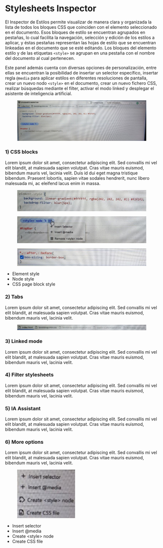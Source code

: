 # Stylesheets Inspector

El Inspector de Estilos permite visualizar de manera clara y organizada la lista de todos los bloques CSS que coinciden con el elemento seleccionado en el documento. Esos bloques de estilo se encuentran agrupados en pestañas, lo cual facilita la navegación, selección y edición de los estilos a aplicar, y éstas pestañas representan las hojas de estilo que se encuentran linkeadas en el documento que se esté editando. Los bloques del elemento estilo y de las etiquetas `<style>` se agrupan en una pestaña con el nombre del documento al cual pertenecen.&#x20;

Este panel además cuenta con diversas opciones de personalización, entre ellas se encuentran la posibilidad de insertar un selector específico, insertar regla `@media` para aplicar estilos en diferentes resoluciones de pantalla, crear un nuevo nodo `<style>` en el documento, crear un nuevo fichero CSS, realizar búsquedas mediante el filter, activar el modo linked y desplegar el asistente de inteligencia artificial.

<figure><img src="../../../.gitbook/assets/stylesheet-inspector.jpg" alt=""><figcaption></figcaption></figure>

### 1) CSS blocks

Lorem ipsum dolor sit amet, consectetur adipiscing elit. Sed convallis mi vel elit blandit, at malesuada sapien volutpat. Cras vitae mauris euismod, bibendum mauris vel, lacinia velit. Duis id dui eget magna tristique bibendum. Praesent lobortis, sapien vitae sodales hendrerit, nunc libero malesuada mi, ac eleifend lacus enim in massa.

<div align="left">

<figure><img src="../../../.gitbook/assets/element-style.jpg" alt=""><figcaption></figcaption></figure>

</div>

<div align="left">

<figure><img src="../../../.gitbook/assets/node-style.jpg" alt=""><figcaption></figcaption></figure>

</div>

<div align="left">

<figure><img src="../../../.gitbook/assets/css-page-block-style.jpg" alt=""><figcaption></figcaption></figure>

</div>

* Element style
* Node style
* CSS page block style

### 2) Tabs

Lorem ipsum dolor sit amet, consectetur adipiscing elit. Sed convallis mi vel elit blandit, at malesuada sapien volutpat. Cras vitae mauris euismod, bibendum mauris vel, lacinia velit.

<div align="left">

<figure><img src="../../../.gitbook/assets/tabs.jpg" alt=""><figcaption></figcaption></figure>

</div>

### 3) Linked mode

Lorem ipsum dolor sit amet, consectetur adipiscing elit. Sed convallis mi vel elit blandit, at malesuada sapien volutpat. Cras vitae mauris euismod, bibendum mauris vel, lacinia velit.

### 4) Filter stylesheets

Lorem ipsum dolor sit amet, consectetur adipiscing elit. Sed convallis mi vel elit blandit, at malesuada sapien volutpat. Cras vitae mauris euismod, bibendum mauris vel, lacinia velit.

### 5) IA Assistant

Lorem ipsum dolor sit amet, consectetur adipiscing elit. Sed convallis mi vel elit blandit, at malesuada sapien volutpat. Cras vitae mauris euismod, bibendum mauris vel, lacinia velit.

### 6) More options

Lorem ipsum dolor sit amet, consectetur adipiscing elit. Sed convallis mi vel elit blandit, at malesuada sapien volutpat. Cras vitae mauris euismod, bibendum mauris vel, lacinia velit.

<div align="left">

<figure><img src="../../../.gitbook/assets/more-options (1).jpg" alt=""><figcaption></figcaption></figure>

</div>

* Insert selector
* Insert @media
* Create \<style> node
* Create CSS file
